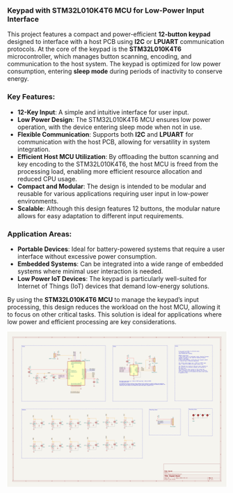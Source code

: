 ### **Keypad with STM32L010K4T6 MCU for Low-Power Input Interface**

This project features a compact and power-efficient **12-button keypad** designed to interface with a host PCB using **I2C** or **LPUART** communication protocols. At the core of the keypad is the **STM32L010K4T6** microcontroller, which manages button scanning, encoding, and communication to the host system. The keypad is optimized for low power consumption, entering **sleep mode** during periods of inactivity to conserve energy.

### **Key Features:**
- **12-Key Input**: A simple and intuitive interface for user input.
- **Low Power Design**: The STM32L010K4T6 MCU ensures low power operation, with the device entering sleep mode when not in use.
- **Flexible Communication**: Supports both **I2C** and **LPUART** for communication with the host PCB, allowing for versatility in system integration.
- **Efficient Host MCU Utilization**: By offloading the button scanning and key encoding to the STM32L010K4T6, the host MCU is freed from the processing load, enabling more efficient resource allocation and reduced CPU usage.
- **Compact and Modular**: The design is intended to be modular and reusable for various applications requiring user input in low-power environments.
- **Scalable**: Although this design features 12 buttons, the modular nature allows for easy adaptation to different input requirements.

### **Application Areas:**
- **Portable Devices**: Ideal for battery-powered systems that require a user interface without excessive power consumption.
- **Embedded Systems**: Can be integrated into a wide range of embedded systems where minimal user interaction is needed.
- **Low Power IoT Devices**: The keypad is particularly well-suited for Internet of Things (IoT) devices that demand low-energy solutions.

By using the **STM32L010K4T6 MCU** to manage the keypad’s input processing, this design reduces the workload on the host MCU, allowing it to focus on other critical tasks. This solution is ideal for applications where low power and efficient processing are key considerations.

![Alt text](https://github.com/phancak/Keypad-Board/blob/Allternate-Version-B/Keypad-Board-Schematics.png)
